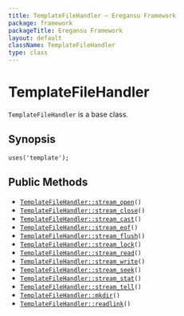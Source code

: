 ```yaml
---
title: TemplateFileHandler — Eregansu Framework
package: framework
packageTitle: Eregansu Framework
layout: default
className: TemplateFileHandler
type: class
---
```


# TemplateFileHandler

<code>TemplateFileHandler</code> is a base class.

## Synopsis

<pre><code>uses('template');
</code></pre>
## Public Methods

* <code><a href="TemplateFileHandler%3A%3Astream_open">TemplateFileHandler::stream_open</a>()</code>
* <code><a href="TemplateFileHandler%3A%3Astream_close">TemplateFileHandler::stream_close</a>()</code>
* <code><a href="TemplateFileHandler%3A%3Astream_cast">TemplateFileHandler::stream_cast</a>()</code>
* <code><a href="TemplateFileHandler%3A%3Astream_eof">TemplateFileHandler::stream_eof</a>()</code>
* <code><a href="TemplateFileHandler%3A%3Astream_flush">TemplateFileHandler::stream_flush</a>()</code>
* <code><a href="TemplateFileHandler%3A%3Astream_lock">TemplateFileHandler::stream_lock</a>()</code>
* <code><a href="TemplateFileHandler%3A%3Astream_read">TemplateFileHandler::stream_read</a>()</code>
* <code><a href="TemplateFileHandler%3A%3Astream_write">TemplateFileHandler::stream_write</a>()</code>
* <code><a href="TemplateFileHandler%3A%3Astream_seek">TemplateFileHandler::stream_seek</a>()</code>
* <code><a href="TemplateFileHandler%3A%3Astream_stat">TemplateFileHandler::stream_stat</a>()</code>
* <code><a href="TemplateFileHandler%3A%3Astream_tell">TemplateFileHandler::stream_tell</a>()</code>
* <code><a href="TemplateFileHandler%3A%3Amkdir">TemplateFileHandler::mkdir</a>()</code>
* <code><a href="TemplateFileHandler%3A%3Areadlink">TemplateFileHandler::readlink</a>()</code>


